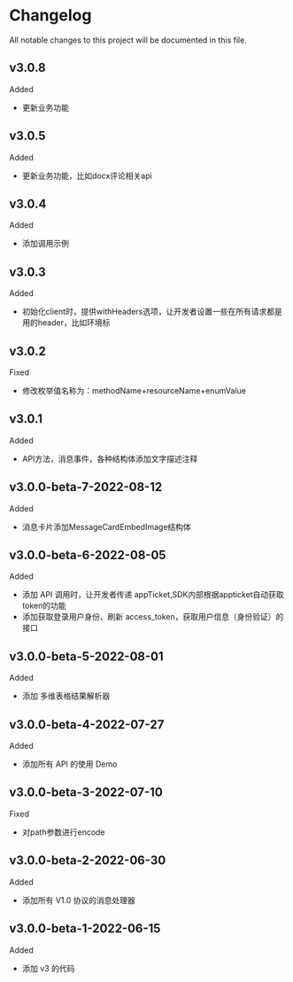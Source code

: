 # Changelog
All notable changes to this project will be documented in this file.

## v3.0.8
Added
- 更新业务功能

## v3.0.5
Added
- 更新业务功能，比如docx评论相关api

## v3.0.4
Added
- 添加调用示例

## v3.0.3
Added
- 初始化client时，提供withHeaders选项，让开发者设置一些在所有请求都是用的header，比如环境标

## v3.0.2
Fixed
- 修改枚举值名称为：methodName+resourceName+enumValue

## v3.0.1
Added
- API方法，消息事件，各种结构体添加文字描述注释

## v3.0.0-beta-7-2022-08-12
Added
- 消息卡片添加MessageCardEmbedImage结构体

## v3.0.0-beta-6-2022-08-05
Added
- 添加 API 调用时，让开发者传递 appTicket,SDK内部根据appticket自动获取token的功能
- 添加获取登录用户身份、刷新 access_token，获取用户信息（身份验证）的接口
## v3.0.0-beta-5-2022-08-01
Added
- 添加 多维表格结果解析器

## v3.0.0-beta-4-2022-07-27
Added
- 添加所有 API 的使用 Demo

## v3.0.0-beta-3-2022-07-10
Fixed
- 对path参数进行encode

## v3.0.0-beta-2-2022-06-30
Added
- 添加所有 V1.0 协议的消息处理器

## v3.0.0-beta-1-2022-06-15
Added
- 添加 v3 的代码